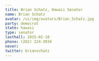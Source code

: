 ```yaml
---
title: Brian Schatz, Hawaii Senator
name: Brian Schatz
avatar: /ui/img/avatars/Brian_Schatz.jpg
party: democrat
state: hawaii
type: senator
lasthall: 2015-02-18
phone: (202) 224-3934
never: 
twitter: brianschatz
---
```

